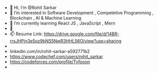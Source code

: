 - 👋 Hi, I’m @Rohit Sarkar
- 👀 I’m interested in Software Development , Competetive Programming , Blockchain , AI & Machine Learning 
- 🌱 I’m currently learning React JS , JavaScript , Mern 
- 💞️ 
- 📫 Resume Link:  https://drive.google.com/file/d/14BR-rrsJHPjn3e5oz9bNS5NwR3HHL56O/view?usp=sharing
- 
- linkedin.com/in/rohit-sarkar-a592771b2
- https://www.codechef.com/users/rohit_sarkar
- https://codeforces.com/profile/Tyfooon
- 

<!---
Rohit-Sarkar55/Rohit-Sarkar55 is a ✨ special ✨ repository because its `README.md` (this file) appears on your GitHub profile.
You can click the Preview link to take a look at your changes.
--->
